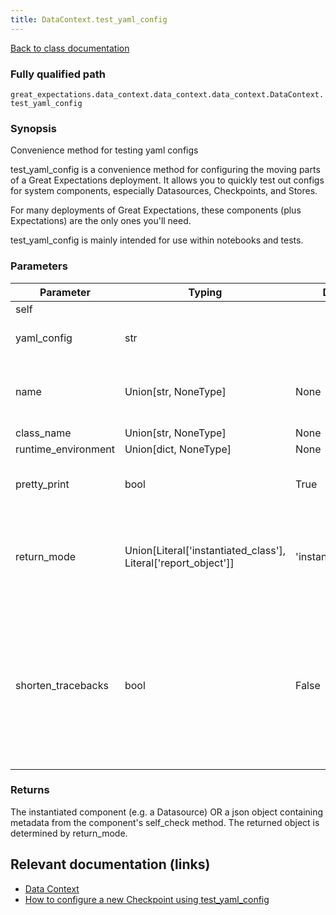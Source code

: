 ```yaml
---
title: DataContext.test_yaml_config
---
```

[Back to class documentation](../classes/great_expectations-data_context-data_context-data_context-DataContext.md)

### Fully qualified path

`great_expectations.data_context.data_context.data_context.DataContext.test_yaml_config`

### Synopsis

Convenience method for testing yaml configs

test_yaml_config is a convenience method for configuring the moving
parts of a Great Expectations deployment. It allows you to quickly
test out configs for system components, especially Datasources,
Checkpoints, and Stores.

For many deployments of Great Expectations, these components (plus
Expectations) are the only ones you'll need.

test_yaml_config is mainly intended for use within notebooks and tests.

### Parameters

Parameter|Typing|Default|Description
---------|------|-------|-----------
self||||
yaml_config| str||A string containing the yaml config to be tested|A string containing the yaml config to be tested
name| Union[str, NoneType] | None|\(Optional\) A string containing the name of the component to instantiate|\(Optional\) A string containing the name of the component to instantiate
class_name| Union[str, NoneType] | None||
runtime_environment| Union[dict, NoneType] | None||
pretty_print| bool | True|Determines whether to print human\-readable output|Determines whether to print human\-readable output
return_mode| Union[Literal['instantiated_class'], Literal['report_object']] | 'instantiated_class'|Determines what type of object test\_yaml\_config will return\. Valid modes are "instantiated\_class" and "report\_object"|Determines what type of object test\_yaml\_config will return\. Valid modes are "instantiated\_class" and "report\_object"
shorten_tracebacks| bool | False|If true, catch any errors during instantiation and print only the last element of the traceback stack\. This can be helpful for rapid iteration on configs in a notebook, because it can remove the need to scroll up and down a lot\.|If true, catch any errors during instantiation and print only the last element of the traceback stack\. This can be helpful for rapid iteration on configs in a notebook, because it can remove the need to scroll up and down a lot\.

### Returns

The instantiated component (e.g. a Datasource) OR a json object containing metadata from the component's self_check method. The returned object is determined by return_mode.

## Relevant documentation (links)

- [Data Context](../../terms/data_context.md)
- [How to configure a new Checkpoint using test_yaml_config](../../guides/validation/checkpoints/how_to_configure_a_new_checkpoint_using_test_yaml_config.md)
